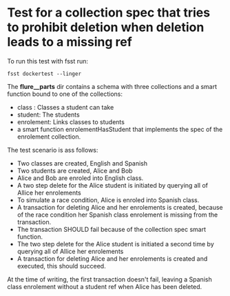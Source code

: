 # Test for a collection spec that tries to prohibit deletion when deletion leads to a missing ref

To run this test with fsst run:
```
fsst dockertest --linger
```

The **flure__parts** dir contains a schema with three collections and a smart function bound to one of the collections:

* class : Classes a student can take
* student: The students
* enrolement: Links classes to students
* a smart function enrolementHasStudent that implements the spec  of the enrolement collection.

The test scenario is ass follows:

* Two classes are created, English and Spanish
* Two students are created, Alice and Bob
* Alice and Bob are enroled into English class.
* A two step delete for the Alice student is initiated by querying all of Allice her enrolements
* To simulate a race condition, Alice is enroled into Spanish class.
* A transaction for deleting Alice and her enrolements is created, because of the race condition her Spanish class enrolement is missing from  the transaction.
* The transaction SHOULD fail because of the collection spec smart function.
* The two step delete for the Alice student is initiated a second time by querying all of Allice her enrolements
* A transaction for deleting Alice and her enrolements is created and executed, this should succeed.

At the time of writing, the first transaction doesn't fail, leaving a Spanish class enrolement without a student ref when Alice has been deleted.
